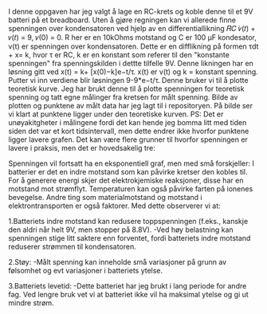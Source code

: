 I denne oppgaven har jeg valgt å lage en RC-krets og koble denne til et 9V batteri på et breadboard. 
Uten å gjøre regningen kan vi allerede finne spenningen over kondensatoren ved hjelp av en differentiallikning 𝑅𝐶 ̇𝑣(𝑡) + 𝑣(𝑡) = 9, 𝑣(0) = 0. 
R her er en 10kOhms motstand og C er 100 μF kondesator, v(t) er spenningen over kondensatoren. Dette er en difflikning på formen 
τdt + x= k, hvor τ er RC, k er en konstant som referer til den "konstante spenningen" fra spenningskilden i dettte tilfelle 9V. Denne likningen har en løsning gitt ved x(t) = k+ [x(0)−k]e−t/τ. x(t) er v(t) og k = konstant spenning. Putter vi inn verdiene blir løsningen 9-9*e−t/τ. Denne bruker vi til å plotte teoretisk kurve.
Jeg har brukt denne til å plotte spenningen for teoretisk spenning og tatt egne målinger fra kretsen for målt spenning.
Bilde av plotten og punktene av målt data har jeg lagt til i repositoryen. På bilde ser vi klart at punktene ligger under den teoretiske kurven. PS: Det er unøyakitgheter i målingene fordi det kan hende jeg bomma litt med tiden siden det var et kort tidsintervall, men dette endrer ikke hvorfor punktene ligger lavere grafen. Det kan være flere grunner til hvorfor spenningen er lavere i praksis, men det er hovedsakelig tre: 

Spenningen vil fortsatt ha en eksponentiell graf, men med små forskjeller:
I batterier er det en indre motstand som kan påvirke kretser den kobles til. For å generere energi skjer det elektrokjemiske reaksjoner, disse har en motstand mot strømflyt. Temperaturen kan også påvirke farten på ionenes bevegelse. 
Andre ting som materialmotstand og motstand i elektrontransporten er også faktorer. Med dette observerer vi at:

1.Batteriets indre motstand kan redusere toppspenningen (f.eks., kanskje den aldri når helt 9V, men stopper på 8.8V).
  -Ved høy belastning kan spenningen stige litt saktere enn forventet, fordi batteriets indre motstand reduserer strømmen til kondensatoren.

2.Støy:
  -Målt spenning kan inneholde små variasjoner på grunn av følsomhet og evt variasjoner i batteriets ytelse.

3.Batteriets levetid:
  -Dette batteriet har jeg brukt i lang periode for andre fag. Ved lengre bruk vet vi at batteriet ikke vil ha maksimal ytelse og gi ut mindre strøm.
